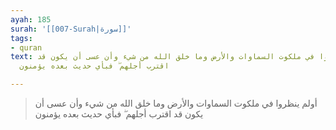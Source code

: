 ```yaml
---
ayah: 185
surah: '[[007-Surah|سورة]]'
tags:
- quran
text: أولم ينظروا في ملكوت السماوات والأرض وما خلق الله من شيء وأن عسى أن يكون قد
  اقترب أجلهم ۖ فبأي حديث بعده يؤمنون

---
```

> أولم ينظروا في ملكوت السماوات والأرض وما خلق الله من شيء وأن عسى أن يكون قد اقترب أجلهم ۖ فبأي حديث بعده يؤمنون
